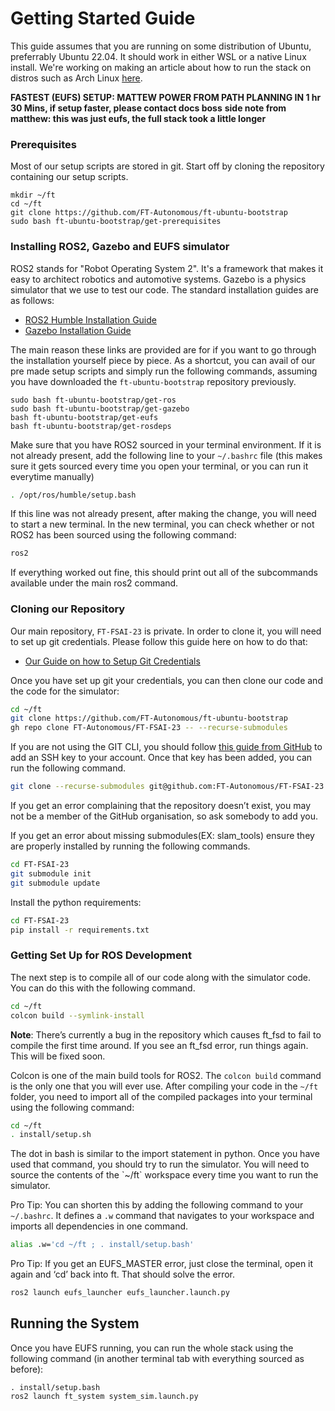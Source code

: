 # Getting Started Guide

This guide assumes that you are running on some distribution of Ubuntu, preferrably Ubuntu 22.04. It should work in either WSL or a native Linux install. We're working on making an article about how to run the stack on distros such as Arch Linux [here](../tutorials/run_code_not_ubuntu.md).

**FASTEST (EUFS) SETUP: MATTEW POWER FROM PATH PLANNING IN 1 hr 30 Mins, if setup faster, please contact docs boss**
**side note from matthew: this was just eufs, the full stack took a little longer**
 
### Prerequisites

Most of our setup scripts are stored in git. Start off by cloning the repository containing our setup scripts.

```
mkdir ~/ft
cd ~/ft
git clone https://github.com/FT-Autonomous/ft-ubuntu-bootstrap
sudo bash ft-ubuntu-bootstrap/get-prerequisites
```

### Installing ROS2, Gazebo and EUFS simulator

ROS2 stands for "Robot Operating System 2". It's a framework that makes it easy to architect robotics and automotive systems. Gazebo is a physics simulator that we use to test our code. The standard installation guides are as follows:

- [ROS2 Humble Installation Guide](https://docs.ros.org/en/humble/Installation/Ubuntu-Install-Debs.html)
- [Gazebo Installation Guide](https://classic.gazebosim.org/tutorials?tut=install_ubuntu)

The main reason these links are provided are for if you want to go through the installation yourself piece by piece. As a shortcut, you can avail of our pre made setup scripts and simply run the following commands, assuming you have downloaded the `ft-ubuntu-bootstrap` repository previously.

```
sudo bash ft-ubuntu-bootstrap/get-ros
sudo bash ft-ubuntu-bootstrap/get-gazebo
bash ft-ubuntu-bootstrap/get-eufs
bash ft-ubuntu-bootstrap/get-rosdeps
```

Make sure that you have ROS2 sourced in your terminal environment. If it is not already present, add the following line to your `~/.bashrc` file (this makes sure it gets sourced every time you open your terminal, or you can run it everytime manually)

```bash
. /opt/ros/humble/setup.bash
```

If this line was not already present, after making the change, you will need to start a new terminal. In the new terminal, you can check whether or not ROS2 has been sourced using  the following command:

```bash
ros2
```

If everything worked out fine, this should print out all of the subcommands available under the main ros2 command.

### Cloning our Repository

Our main repository, `FT-FSAI-23` is private. In order to clone it, you will need to set up git credentials. Please follow this guide here on how to do that:

- [Our Guide on how to Setup Git Credentials](../resources/git.md)

Once you have set up git your credentials, you can then clone our code and the code for the simulator:

```bash
cd ~/ft
git clone https://github.com/FT-Autonomous/ft-ubuntu-bootstrap
gh repo clone FT-Autonomous/FT-FSAI-23 -- --recurse-submodules
```

If you are not using the GIT CLI, you should follow [this guide from GitHub](https://docs.github.com/en/authentication/connecting-to-github-with-ssh/generating-a-new-ssh-key-and-adding-it-to-the-ssh-agent) to add an SSH key to your account. Once that key has been added, you can run the following command.

```bash
git clone --recurse-submodules git@github.com:FT-Autonomous/FT-FSAI-23
```

If you get an error complaining that the repository doesn’t exist, you may not be a member of the GitHub organisation, so ask somebody to add you.

If you get an error about missing submodules(EX: slam_tools) ensure they are properly installed by running the following commands.

```bash
cd FT-FSAI-23
git submodule init
git submodule update
```

Install the python requirements:
```bash
cd FT-FSAI-23
pip install -r requirements.txt
```

### Getting Set Up for ROS Development

The next step is to compile all of our code along with the simulator code. You can do this with the following command.

```bash
cd ~/ft
colcon build --symlink-install
```

**Note**: There’s currently a bug in the repository which causes ft\_fsd to fail to compile the first time around. If you see an ft\_fsd error, run things again. This will be fixed soon.

Colcon is one of the main build tools for ROS2. The `colcon build` command is the only one that you will ever use. After compiling your code in the `~/ft` folder, you need to import all of  the compiled packages into your terminal using the following command:

```bash
cd ~/ft
. install/setup.sh
```

The dot in bash is similar to the import statement in python. Once you have used that command, you should try to run the simulator. You will need to source the contents of the \`\~/ft\` workspace every time you want to run the simulator.

Pro Tip: You can shorten this by adding the following command to your `~/.bashrc`. It defines a `.w` command that navigates to your workspace and imports all dependencies in one command.

```bash
alias .w='cd ~/ft ; . install/setup.bash'
```

Pro Tip: If you get an EUFS\_MASTER error, just close the terminal, open it again and ‘cd’ back into ft. That should solve the error.

```bash
ros2 launch eufs_launcher eufs_launcher.launch.py
```

## Running the System

Once you have EUFS running, you can run the whole stack using the following command (in another terminal tab with everything sourced as before):

```
. install/setup.bash
ros2 launch ft_system system_sim.launch.py
```
